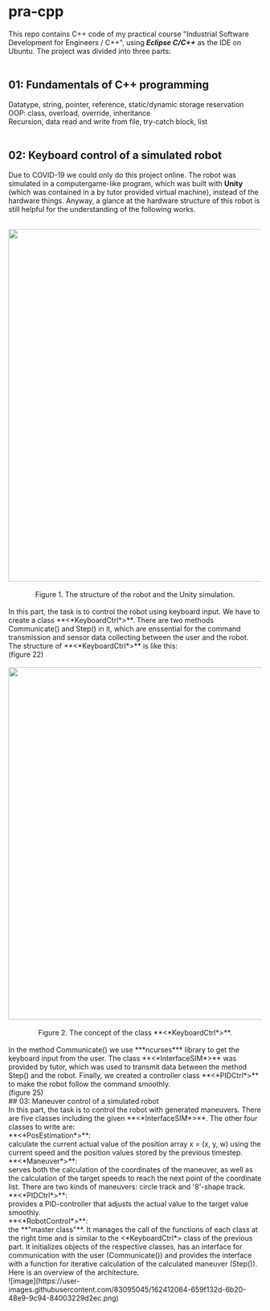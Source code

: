 # pra-cpp
This repo contains C++ code of my practical course "Industrial Software Development for Engineers / C++", using ***Eclipse C/C++*** as the IDE on Ubuntu. The project was divided into three parts:<br>
<br>
## 01: Fundamentals of C++ programming<br>
  Datatype, string, pointer, reference, static/dynamic storage reservation <br>
  OOP: class, overload, override, inheritance<br>
  Recursion, data read and write from file, try-catch block, list<br>
  <br>
## 02: Keyboard control of a simulated robot<br>
  Due to COVID-19 we could only do this project online. The robot was simulated in a computergame-like program, which was built with **Unity** (which was contained in a by tutor provided virtual machine), instead of the hardware things. Anyway, a glance at the hardware structure of this robot is still helpful for the understanding of the following works.<br>
  <br>
  <div align=center><img src="https://user-images.githubusercontent.com/83095045/162423509-9c13745a-bca6-4db5-890c-b6a433054c50.png" width="700"></div>
  <br>
  <div align=center>Figure 1. The structure of the robot and the Unity simulation.</div>
  <br>
  In this part, the task is to control the robot using keyboard input. We have to create a class **<*KeyboardCtrl*>**. There are two methods Communicate() and Step() in it, which are enssential for the command transmission and sensor data collecting between the user and the robot.<br>
  The structure of **<*KeyboardCtrl*>** is like this:<br>
  (figure 22)<br>
  <br>
  <div align=center><img src="https://user-images.githubusercontent.com/83095045/162426568-9dcc4abf-be59-4f34-9762-12075ecc8c4a.png" width="700"></div>
  <br>
  <div align=center>Figure 2. The concept of the class **<*KeyboardCtrl*>**.</div>
  <br>
In the method Communicate() we use ***ncurses*** library to get the keyboard input from the user. The class **<*InterfaceSIM*>** was provided by tutor, which was used to transmit data between the method Step() and the robot. Finally, we created a controller class **<*PIDCtrl*>** to make the robot follow the command smoothly.<br>
  (figure 25)
<br>
## 03: Maneuver control of a simulated robot<br>
  In this part, the task is to control the robot with generated maneuvers. There are five classes including the given **<*InterfaceSIM*>**. The other four classes to write are:
  <br>**<*PosEstimation*>**:<br>
  calculate the current actual value of the position array x = (x, y, w) using the current speed and the position values stored by the previous timestep.
  <br>**<*Maneuver*>**:<br>
  serves both the calculation of the coordinates of the maneuver, as well as the calculation of the target speeds to reach the next point of the coordinate list. There are two kinds of maneuvers: circle track and '8'-shape track.
  <br>**<*PIDCtrl*>**:<br>
  provides a PID-controller that adjusts the actual value to the target value smoothly.
  <br>**<*RobotControl*>**:<br>
  the **"master class"**. It manages the call of the functions of each class at the right time and is similar to the <*KeyboardCtrl*> class of the previous part. It initializes objects of the respective classes, has an interface for communication with the user (Communicate()) and provides the interface with a function for iterative calculation of the calculated maneuver (Step()).
  <br>Here is an overview of the architecture.<br>
  ![image](https://user-images.githubusercontent.com/83095045/162412064-659f132d-6b20-48e9-9c94-84003229d2ec.png)

  
  
